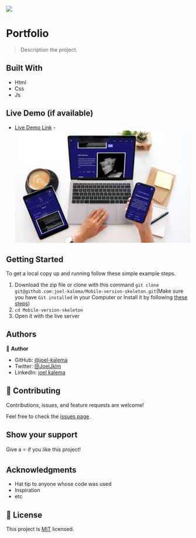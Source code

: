 ![](https://img.shields.io/badge/Microverse-blueviolet)

# Portfolio

> Description the project.

## Built With

- Html
- Css
- Js

## Live Demo (if available)

- [Live Demo Link](https://joel-kalema.github.io/Portfolio/)
-![Mobile version screeshot](img/live.jpg)

## Getting Started

To get a local copy up and running follow these simple example steps.

1. Download the zip file or clone with this command `git clone git@github.com:joel-kalema/Mobile-version-skeleton.git`(Make sure you have `Git installed` in your Computer or Install it by following [these steps](https://git-scm.com/book/en/v2/Getting-Started-Installing-Git))
2. `cd Mobile-version-skeleton`
3. Open it with the live server

## Authors

👤 **Author**

- GitHub: [@joel-kalema](https://github.com/joel-kalema)
- Twitter: [@JoelJklm](https://www.linkedin.com/in/joel-kalema-30518a230/)
- LinkedIn: [joel kalema](https://twitter.com/JoelJklm)

## 🤝 Contributing

Contributions, issues, and feature requests are welcome!

Feel free to check the [issues page](https://github.com/joel-kalema/Mobile-version-skeleton/issues).

## Show your support

Give a ⭐️ if you like this project!

## Acknowledgments

- Hat tip to anyone whose code was used
- Inspiration
- etc

## 📝 License

This project is [MIT](./MIT.md) licensed.
